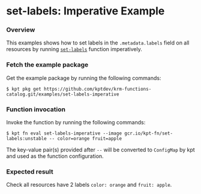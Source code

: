 # set-labels: Imperative Example

### Overview

This examples shows how to set labels in the `.metadata.labels` field on
all resources by running [`set-labels`] function imperatively.

### Fetch the example package

Get the example package by running the following commands:

```shell
$ kpt pkg get https://github.com/kptdev/krm-functions-catalog.git/examples/set-labels-imperative
```

### Function invocation

Invoke the function by running the following commands:

```shell
$ kpt fn eval set-labels-imperative --image gcr.io/kpt-fn/set-labels:unstable -- color=orange fruit=apple
```

The key-value pair(s) provided after `--` will be converted to `ConfigMap` by
kpt and used as the function configuration.

### Expected result

Check all resources have 2 labels `color: orange` and `fruit: apple`.

[`set-labels`]: https://catalog.kpt.dev/set-labels/v0.1/
